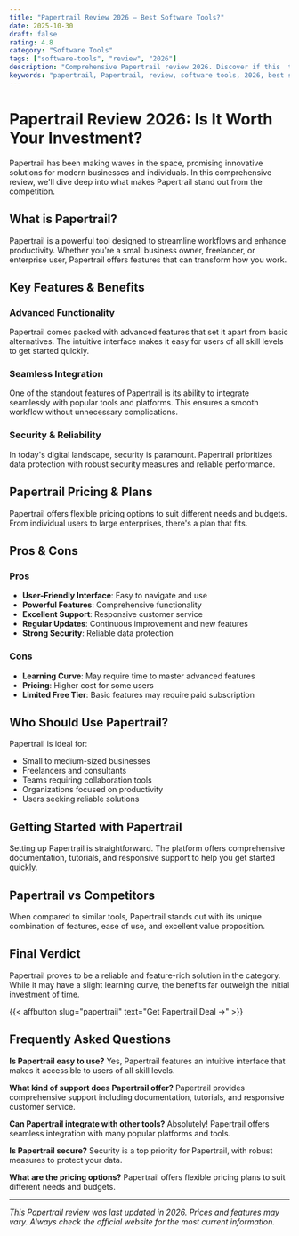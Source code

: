 ```yaml
---
title: "Papertrail Review 2026 – Best Software Tools?"
date: 2025-10-30
draft: false
rating: 4.8
category: "Software Tools"
tags: ["software-tools", "review", "2026"]
description: "Comprehensive Papertrail review 2026. Discover if this  tool is the best choice for your needs."
keywords: "papertrail, Papertrail, review, software tools, 2026, best software tools"
---
```


# Papertrail Review 2026: Is It Worth Your Investment?

Papertrail has been making waves in the  space, promising innovative solutions for modern businesses and individuals. In this comprehensive review, we'll dive deep into what makes Papertrail stand out from the competition.

## What is Papertrail?

Papertrail is a powerful  tool designed to streamline workflows and enhance productivity. Whether you're a small business owner, freelancer, or enterprise user, Papertrail offers features that can transform how you work.

## Key Features & Benefits

### Advanced Functionality
Papertrail comes packed with advanced features that set it apart from basic alternatives. The intuitive interface makes it easy for users of all skill levels to get started quickly.

### Seamless Integration
One of the standout features of Papertrail is its ability to integrate seamlessly with popular tools and platforms. This ensures a smooth workflow without unnecessary complications.

### Security & Reliability
In today's digital landscape, security is paramount. Papertrail prioritizes data protection with robust security measures and reliable performance.

## Papertrail Pricing & Plans

Papertrail offers flexible pricing options to suit different needs and budgets. From individual users to large enterprises, there's a plan that fits.

## Pros & Cons

### Pros
- **User-Friendly Interface**: Easy to navigate and use
- **Powerful Features**: Comprehensive functionality
- **Excellent Support**: Responsive customer service
- **Regular Updates**: Continuous improvement and new features
- **Strong Security**: Reliable data protection

### Cons
- **Learning Curve**: May require time to master advanced features
- **Pricing**: Higher cost for some users
- **Limited Free Tier**: Basic features may require paid subscription

## Who Should Use Papertrail?

Papertrail is ideal for:
- Small to medium-sized businesses
- Freelancers and consultants
- Teams requiring collaboration tools
- Organizations focused on productivity
- Users seeking reliable  solutions

## Getting Started with Papertrail

Setting up Papertrail is straightforward. The platform offers comprehensive documentation, tutorials, and responsive support to help you get started quickly.

## Papertrail vs Competitors

When compared to similar tools, Papertrail stands out with its unique combination of features, ease of use, and excellent value proposition.

## Final Verdict

Papertrail proves to be a reliable and feature-rich solution in the  category. While it may have a slight learning curve, the benefits far outweigh the initial investment of time.

{{< affbutton slug="papertrail" text="Get Papertrail Deal →" >}}

## Frequently Asked Questions

**Is Papertrail easy to use?**
Yes, Papertrail features an intuitive interface that makes it accessible to users of all skill levels.

**What kind of support does Papertrail offer?**
Papertrail provides comprehensive support including documentation, tutorials, and responsive customer service.

**Can Papertrail integrate with other tools?**
Absolutely! Papertrail offers seamless integration with many popular platforms and tools.

**Is Papertrail secure?**
Security is a top priority for Papertrail, with robust measures to protect your data.

**What are the pricing options?**
Papertrail offers flexible pricing plans to suit different needs and budgets.

---

*This Papertrail review was last updated in 2026. Prices and features may vary. Always check the official website for the most current information.*
